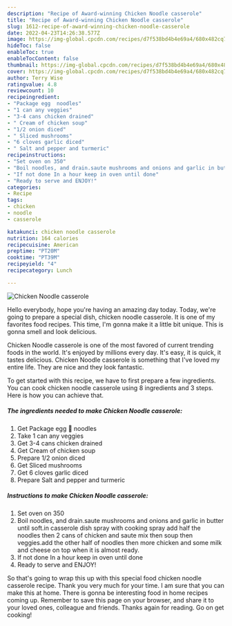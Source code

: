 ```yaml
---
description: "Recipe of Award-winning Chicken Noodle casserole"
title: "Recipe of Award-winning Chicken Noodle casserole"
slug: 1612-recipe-of-award-winning-chicken-noodle-casserole
date: 2022-04-23T14:26:38.577Z
image: https://img-global.cpcdn.com/recipes/d7f538bd4b4e69a4/680x482cq70/chicken-noodle-casserole-recipe-main-photo.jpg
hideToc: false
enableToc: true
enableTocContent: false
thumbnail: https://img-global.cpcdn.com/recipes/d7f538bd4b4e69a4/680x482cq70/chicken-noodle-casserole-recipe-main-photo.jpg
cover: https://img-global.cpcdn.com/recipes/d7f538bd4b4e69a4/680x482cq70/chicken-noodle-casserole-recipe-main-photo.jpg
author: Terry Wise
ratingvalue: 4.8
reviewcount: 10
recipeingredient:
- "Package egg  noodles"
- "1 can any veggies"
- "3-4 cans chicken drained"
- " Cream of chicken soup"
- "1/2 onion diced"
- " Sliced mushrooms"
- "6 cloves garlic diced"
- " Salt and pepper and turmeric"
recipeinstructions:
- "Set oven on 350"
- "Boil noodles, and drain.saute mushrooms and onions and garlic in butter until soft.in casserole dish spray with cooking spray add half the noodles then 2 cans of chicken and saute mix then soup then veggies.add the other half of noodles then more chicken and some milk and cheese on top when it is almost ready."
- "If not done In a hour keep in oven until done"
- "Ready to serve and ENJOY!"
categories:
- Recipe
tags:
- chicken
- noodle
- casserole

katakunci: chicken noodle casserole 
nutrition: 164 calories
recipecuisine: American
preptime: "PT20M"
cooktime: "PT39M"
recipeyield: "4"
recipecategory: Lunch

---
```



![Chicken Noodle casserole](https://img-global.cpcdn.com/recipes/d7f538bd4b4e69a4/680x482cq70/chicken-noodle-casserole-recipe-main-photo.jpg)

Hello everybody, hope you're having an amazing day today. Today, we're going to prepare a special dish, chicken noodle casserole. It is one of my favorites food recipes. This time, I'm gonna make it a little bit unique. This is gonna smell and look delicious.

Chicken Noodle casserole is one of the most favored of current trending foods in the world. It's enjoyed by millions every day. It's easy, it is quick, it tastes delicious. Chicken Noodle casserole is something that I've loved my entire life. They are nice and they look fantastic.




To get started with this recipe, we have to first prepare a few ingredients. You can cook chicken noodle casserole using 8 ingredients and 3 steps. Here is how you can achieve that.

<!--inarticleads1-->

##### The ingredients needed to make Chicken Noodle casserole:

1. Get Package egg 🥚 noodles
1. Take 1 can any veggies
1. Get 3-4 cans chicken drained
1. Get  Cream of chicken soup
1. Prepare 1/2 onion diced
1. Get  Sliced mushrooms
1. Get 6 cloves garlic diced
1. Prepare  Salt and pepper and turmeric




<!--inarticleads2-->

##### Instructions to make Chicken Noodle casserole:

1. Set oven on 350
1. Boil noodles, and drain.saute mushrooms and onions and garlic in butter until soft.in casserole dish spray with cooking spray add half the noodles then 2 cans of chicken and saute mix then soup then veggies.add the other half of noodles then more chicken and some milk and cheese on top when it is almost ready.
1. If not done In a hour keep in oven until done
1. Ready to serve and ENJOY!



So that's going to wrap this up with this special food chicken noodle casserole recipe. Thank you very much for your time. I am sure that you can make this at home. There is gonna be interesting food in home recipes coming up. Remember to save this page on your browser, and share it to your loved ones, colleague and friends. Thanks again for reading. Go on get cooking!
